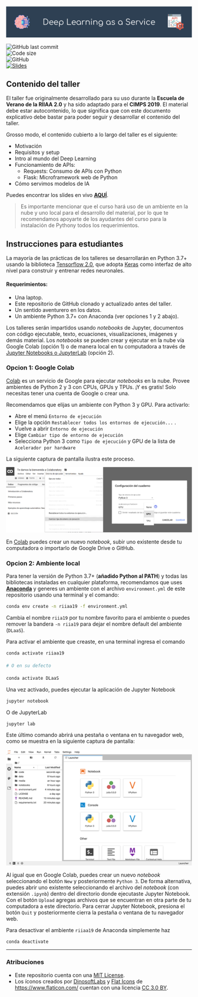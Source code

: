 ![DLaaS](media/banner.png)

![GitHub last commit](https://img.shields.io/github/last-commit/RodolfoFerro/CIMPS2019?style=for-the-badge) <br>
![Code size](https://img.shields.io/github/languages/code-size/RodolfoFerro/CIMPS2019?style=for-the-badge) <br>
![GitHub](https://img.shields.io/github/license/RodolfoFerro/CIMPS2019?style=for-the-badge) <br>
[![Slides](https://img.shields.io/static/v1?label=Slides&message=Google%20Slides&color=tomato&style=for-the-badge)](https://docs.google.com/presentation/d/e/2PACX-1vQu3NcX5En0X4fd65-jziWHvPmkU1tUNQurw3lAgfcEHNwtmsaLg4zrE5AKwkYb0cshCXM0p55Is47p/pub?start=false&loop=false&delayms=3000)

## Contenido del taller

El taller fue originalmente desarrollado para su uso durante la **Escuela de Verano de la RIIAA 2.0** y ha sido adaptado para el **CIMPS 2019**. El material debe estar autocontenido, lo que significa que con este documento explicativo debe bastar para poder seguir y desarrollar el contenido del taller.

Grosso modo, el contenido cubierto a lo largo del taller es el siguiente:
- Motivación
- Requisitos y setup
- Intro al mundo del Deep Learning
- Funcionamiento de APIs:
  - Requests: Consumo de APIs con Python	
  - Flask: Microframework web de Python		
- Cómo servimos modelos de IA

Puedes encontrar los slides en vivo [**AQUÍ**](https://docs.google.com/presentation/d/e/2PACX-1vQu3NcX5En0X4fd65-jziWHvPmkU1tUNQurw3lAgfcEHNwtmsaLg4zrE5AKwkYb0cshCXM0p55Is47p/pub?start=false&loop=false&delayms=3000).

> Es importante mencionar que el curso hará uso de un ambiente en la nube y uno local para el desarrollo del material, por lo que te recomendamos apoyarte de los ayudantes del curso para la instalación de Pythony todos los requerimientos.

## Instrucciones para estudiantes

La mayoría de las prácticas de los talleres se desarrollarán en Python 3.7+ usando la biblioteca [Tensorflow 2.0](https://www.tensorflow.org/), que adopta [Keras](https://www.tensorflow.org/versions/r2.0/api_docs/python/tf/keras) como interfaz de alto nivel para construir y entrenar redes neuronales.

#### Requerimientos:
* Una laptop.
* Este repositorio de GitHub clonado y actualizado antes del taller.
* Un sentido aventurero en los datos.
* Un ambiente Python 3.7+ con Anaconda (ver opciones 1 y 2 abajo).

Los talleres serán impartidos usando *notebooks* de Jupyter, documentos con código ejecutable, texto, ecuaciones, visualizaciones, imágenes y demás material. Los *notebooks* se pueden crear y ejecutar en la nube vía Google Colab (opción 1) o de manera local en tu computadora a través de [Jupyter Notebooks o JupyterLab](https://jupyter.org/) (opción 2).

### Opcion 1: Google Colab

[Colab](https://colab.research.google.com) es un servicio de Google para ejecutar *notebooks* en la nube. Provee ambientes de Python 2 y 3 con CPUs, GPUs y TPUs. ¡Y es gratis! Solo necesitas tener una cuenta de Google o crear una.

Recomendamos que elijas un ambiente con Python 3 y GPU. Para activarlo:

* Abre el menú `Entorno de ejecución`
* Elige la opción `Restablecer todos los entornos de ejecución...` .
* Vuelve a abrir `Entorno de ejecución`
* Elige `Cambiar tipo de entorno de ejecución`
* Selecciona Python 3 como `Tipo de ejecución` y GPU de la lista de `Acelerador por hardware`

La siguiente captura de pantalla ilustra este proceso.

![](media/escoge_acelerador.png)

En [Colab](https://colab.research.google.com) puedes crear un nuevo *notebook*, subir uno existente desde tu computadora o importarlo de Google Drive o GitHub.

### Opcion 2: Ambiente local

Para tener la versión de Python 3.7+ (**añadido Python al PATH**) y todas las bibliotecas instaladas en cualquier plataforma, recomendamos que uses [**Anaconda**](https://www.anaconda.com/) y generes un ambiente con el archivo `environment.yml` de este repositorio usando una terminal y el comando:

```bash
conda env create -n riiaa19 -f environment.yml
```

Cambia el nombre `riia19` por tu nombre favorito para el ambiente o puedes remover la bandera `-n riia19` para dejar el nombre default del ambiente (`DLaaS`).

Para activar el ambiente que creaste, en una terminal ingresa el comando

```bash
conda activate riiaa19

# O en su defecto

conda activate DLaaS
```

Una vez activado, puedes ejecutar la aplicación de Jupyter Notebook

```bash
jupyter notebook
```
O de JupyterLab

```bash
jupyter lab
```

Este último comando abrirá una pestaña o ventana en tu navegador web, como se muestra en la siguiente captura de pantalla:

![](media/jupyter_lab.png)

Al igual que en Google Colab, puedes crear un nuevo *notebook* seleccionando el botón `New` y posteriormente `Python 3`. De forma alternativa, puedes abrir uno existente seleccionando el archivo del *notebook* (con extensión `.ipynb`) dentro del directorio donde ejecutaste Jupyter Notebook. Con el botón `Upload` agregas archivos que se encuentran en otra parte de tu computadora a este directorio. Para cerrar Jupyter Notebook, presiona el botón `Quit` y posteriormente cierra la pestaña o ventana de tu navegador web.

Para desactivar el ambiente `riiaa19` de Anaconda simplemente haz

```
conda deactivate
```

***

### Atribuciones

- Este repositorio cuenta con una  [MIT License](https://github.com/RodolfoFerro/RIIAA19-DLaaS/blob/master/LICENSE).
- Los íconos creados por [DinosoftLabs](https://www.flaticon.com/authors/dinosoftlabs) y [Flat Icons](https://www.flaticon.com/authors/flat-icons) de <https://www.flaticon.com/> cuentan con una licencia [CC 3.0 BY](http://creativecommons.org/licenses/by/3.0/).
